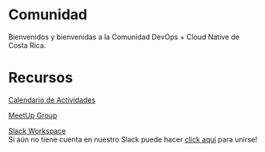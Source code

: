 # Comunidad

Bienvenidos y bienvenidas a la Comunidad DevOps + Cloud Native de Costa Rica.

# Recursos

[Calendario de Actividades](https://calendar.google.com/calendar/embed?src=c_siujl2ruokje4vb9uc85k0ekas%40group.calendar.google.com&ctz=America%2FCosta_Rica)

[MeetUp Group](https://www.meetup.com/devops-cloudnative-costarica)

[Slack Workspace](https://crdevopscloudnative.slack.com/)  
Si aún no tiene cuenta en nuestro Slack puede hacer [click aquí](https://join.slack.com/t/qwinix/shared_invite/zt-k4qhwsfr-ukIAMfUKAOKo9dY9IuprDg) para unirse!
